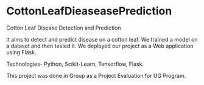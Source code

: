 # CottonLeafDieaseasePrediction
 Cotton Leaf Disease Detection and Prediction
 
It aims to detect and predict disease on a cotton leaf.
We trained a model on a dataset and then tested it.
We deployed our project as a Web application using Flask.

Technologies- Python, Scikit-Learn, Tensorflow, Flask.

This project was done in Group as a Project Evaluation for UG Program.
